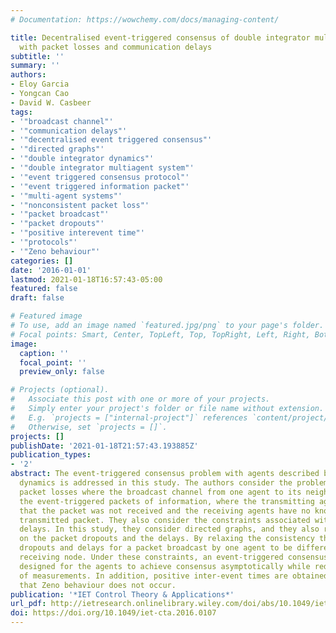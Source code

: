 ```yaml
---
# Documentation: https://wowchemy.com/docs/managing-content/

title: Decentralised event-triggered consensus of double integrator multi-agent systems
  with packet losses and communication delays
subtitle: ''
summary: ''
authors:
- Eloy Garcia
- Yongcan Cao
- David W. Casbeer
tags:
- '"broadcast channel"'
- '"communication delays"'
- '"decentralised event triggered consensus"'
- '"directed graphs"'
- '"double integrator dynamics"'
- '"double integrator multiagent system"'
- '"event triggered consensus protocol"'
- '"event triggered information packet"'
- '"multi-agent systems"'
- '"nonconsistent packet loss"'
- '"packet broadcast"'
- '"packet dropouts"'
- '"positive interevent time"'
- '"protocols"'
- '"Zeno behaviour"'
categories: []
date: '2016-01-01'
lastmod: 2021-01-18T16:57:43-05:00
featured: false
draft: false

# Featured image
# To use, add an image named `featured.jpg/png` to your page's folder.
# Focal points: Smart, Center, TopLeft, Top, TopRight, Left, Right, BottomLeft, Bottom, BottomRight.
image:
  caption: ''
  focal_point: ''
  preview_only: false

# Projects (optional).
#   Associate this post with one or more of your projects.
#   Simply enter your project's folder or file name without extension.
#   E.g. `projects = ["internal-project"]` references `content/project/deep-learning/index.md`.
#   Otherwise, set `projects = []`.
projects: []
publishDate: '2021-01-18T21:57:43.193885Z'
publication_types:
- '2'
abstract: The event-triggered consensus problem with agents described by double integrator
  dynamics is addressed in this study. The authors consider the problem of non-consistent
  packet losses where the broadcast channel from one agent to its neighbours can drop
  the event-triggered packets of information, where the transmitting agent is unaware
  that the packet was not received and the receiving agents have no knowledge of the
  transmitted packet. They also consider the constraints associated with communication
  delays. In this study, they consider directed graphs, and they also relax the consistency
  on the packet dropouts and the delays. By relaxing the consistency they allow the
  dropouts and delays for a packet broadcast by one agent to be different for each
  receiving node. Under these constraints, an event-triggered consensus protocol is
  designed for the agents to achieve consensus asymptotically while reducing transmissions
  of measurements. In addition, positive inter-event times are obtained which guarantee
  that Zeno behaviour does not occur.
publication: '*IET Control Theory & Applications*'
url_pdf: http://ietresearch.onlinelibrary.wiley.com/doi/abs/10.1049/iet-cta.2016.0107
doi: https://doi.org/10.1049/iet-cta.2016.0107
---
```

